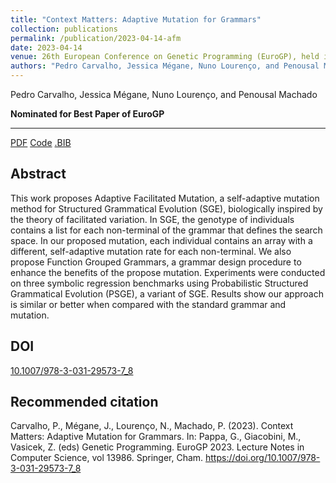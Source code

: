 ```yaml
---
title: "Context Matters: Adaptive Mutation for Grammars"
collection: publications
permalink: /publication/2023-04-14-afm
date: 2023-04-14
venue: 26th European Conference on Genetic Programming (EuroGP), held in Brno (Czech Republic)
authors: "Pedro Carvalho, Jessica Mégane, Nuno Lourenço, and Penousal Machado"
---
```

Pedro Carvalho, Jessica Mégane, Nuno Lourenço, and Penousal Machado

**Nominated for Best Paper of EuroGP**

---

[PDF](https://jessicamegane.pt/files/eurogp_afm.pdf)  [Code](https://github.com/jessicamegane/psge/tree/mutation_level) [.BIB](https://jessicamegane.pt/files/eurogp_afm.bib)

Abstract
---
This work proposes Adaptive Facilitated Mutation, a self-adaptive mutation method for Structured Grammatical Evolution (SGE), biologically inspired by the theory of facilitated variation. In SGE, the genotype of individuals contains a list for each non-terminal of the grammar that defines the search space. In our proposed mutation, each individual contains an array with a different, self-adaptive mutation rate for each non-terminal. We also propose Function Grouped Grammars, a grammar design procedure to enhance the benefits of the propose mutation. Experiments were conducted on three symbolic regression benchmarks using Probabilistic Structured Grammatical Evolution (PSGE), a variant of SGE. Results show our approach is similar or better when compared with the standard grammar and mutation.


DOI
---
[10.1007/978-3-031-29573-7_8](https://link.springer.com/chapter/10.1007/978-3-031-29573-7_8)

Recommended citation
---
Carvalho, P., Mégane, J., Lourenço, N., Machado, P. (2023). Context Matters: Adaptive Mutation for Grammars. In: Pappa, G., Giacobini, M., Vasicek, Z. (eds) Genetic Programming. EuroGP 2023. Lecture Notes in Computer Science, vol 13986. Springer, Cham. https://doi.org/10.1007/978-3-031-29573-7_8